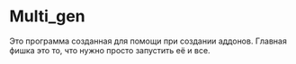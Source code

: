 # Multi_gen
Это программа созданная для помощи при создании аддонов. Главная фишка это то, что нужно просто запустить её и все.
